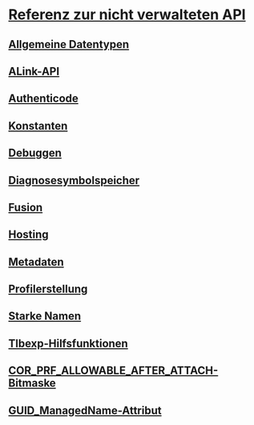 # [Referenz zur nicht verwalteten API](index.md)
## [Allgemeine Datentypen](common-data-types-unmanaged-api-reference.md)
## [ALink-API](alink/)
## [Authenticode](authenticode/)
## [Konstanten](constants-unmanaged-api-reference.md)
## [Debuggen](debugging/)
## [Diagnosesymbolspeicher](diagnostics/)
## [Fusion](fusion/)
## [Hosting](hosting/)
## [Metadaten](metadata/)
## [Profilerstellung](profiling/)
## [Starke Namen](strong-naming/)
## [Tlbexp-Hilfsfunktionen](tlbexp/)
## [COR_PRF_ALLOWABLE_AFTER_ATTACH-Bitmaske](cor-prf-allowable-after-attach-bitmask.md)
## [GUID_ManagedName-Attribut](guid-managedname-attribute.md)

